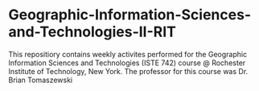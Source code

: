 # Geographic-Information-Sciences-and-Technologies-II-RIT

This repositiory contains weekly activites performed for the Geographic Information Sciences and Technologies (ISTE 742) course @ Rochester Institute of Technology, New York. The professor for this course was Dr. Brian Tomaszewski
